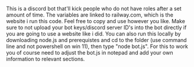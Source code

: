 This is a discord bot that'll kick people who do not have roles after a set amount of time. The variables are linked to railway.com, which is the website i run this code.
Feel free to copy and use however you like. Make sure to not upload your bot keys/discord server ID's into the bot directly if you are going to use a website like i did.
You can also run this locally by downloading node.js and prerequistes and cd to the folder (use command line and not powershell on win 11), then type "node bot.js". For this to work you of course need to adjust the bot.js in notepad and add your own information to relevant sections.
